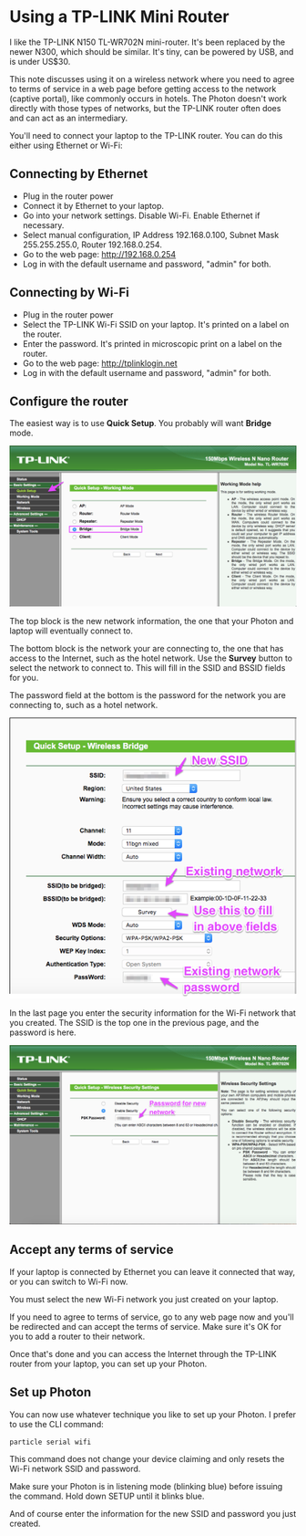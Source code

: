 # Using a TP-LINK Mini Router

I like the TP-LINK N150 TL-WR702N mini-router. It's been replaced by the newer N300, which should be similar. It's tiny, can be powered by USB, and is under US$30. 

This note discusses using it on a wireless network where you need to agree to terms of service in a web page before getting access to the network (captive portal), like commonly occurs in hotels. The Photon doesn't work directly with those types of networks, but the TP-LINK router often does and can act as an intermediary.

You'll need to connect your laptop to the TP-LINK router. You can do this either using Ethernet or Wi-Fi:

## Connecting by Ethernet 

- Plug in the router power
- Connect it by Ethernet to your laptop.
- Go into your network settings. Disable Wi-Fi. Enable Ethernet if necessary.
- Select manual configuration, IP Address 192.168.0.100, Subnet Mask 255.255.255.0, Router 192.168.0.254.
- Go to the web page: http://192.168.0.254
- Log in with the default username and password, "admin" for both.


## Connecting by Wi-Fi

- Plug in the router power
- Select the TP-LINK Wi-Fi SSID on your laptop. It's printed on a label on the router.
- Enter the password. It's printed in microscopic print on a label on the router.
- Go to the web page: http://tplinklogin.net
- Log in with the default username and password, "admin" for both.

## Configure the router

The easiest way is to use **Quick Setup**. You probably will want **Bridge** mode.

![Enable bridging](images/1-tplink.png)

The top block is the new network information, the one that your Photon and laptop will eventually connect to.

The bottom block is the network your are connecting to, the one that has access to the Internet, such as the hotel network. Use the **Survey** button to select the network to connect to. This will fill in the SSID and BSSID fields for you.

The password field at the bottom is the password for the network you are connecting to, such as a hotel network.

![Enable bridging](images/2-tplink.png)

In the last page you enter the security information for the Wi-Fi network that you created. The SSID is the top one in the previous page, and the password is here.

![Enable bridging](images/3-tplink.png)

## Accept any terms of service

If your laptop is connected by Ethernet you can leave it connected that way, or you can switch to Wi-Fi now.

You must select the new Wi-Fi network you just created on your laptop. 

If you need to agree to terms of service, go to any web page now and you'll be redirected and can accept the terms of service. Make sure it's OK for you to add a router to their network.

Once that's done and you can access the Internet through the TP-LINK router from your laptop, you can set up your Photon.

## Set up Photon

You can now use whatever technique you like to set up your Photon. I prefer to use the CLI command:

```
particle serial wifi
```

This command does not change your device claiming and only resets the Wi-Fi network SSID and password.

Make sure your Photon is in listening mode (blinking blue) before issuing the command. Hold down SETUP until it blinks blue.

And of course enter the information for the new SSID and password you just created.
